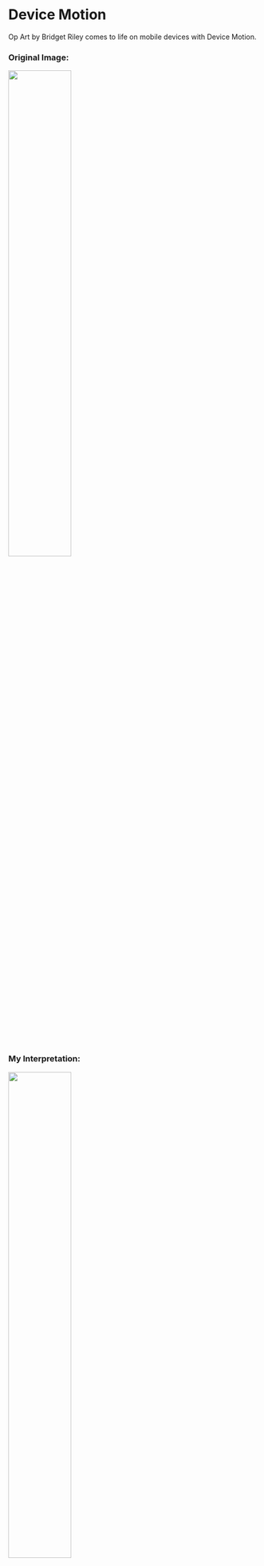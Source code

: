 # Device Motion
Op Art by Bridget Riley comes to life on mobile devices with Device Motion.


### Original Image:
<img align="center" src="https://d7hftxdivxxvm.cloudfront.net/?resize_to=fit&width=800&height=796&quality=80&src=https%3A%2F%2Fd32dm0rphc51dk.cloudfront.net%2FRkVf05cQRyyK5nWo5s8z1w%2Flarge.jpg" width="50%"/> 

### My Interpretation: 
<img align="center" src="https://webpage.pace.edu/zd79703n/homework/hw4/pic1.png" width="50%"/> 

### Device Motion in ...motion: 
<img align="center" src="https://media.giphy.com/media/X3fObwQG38spooLjYF/giphy.gif" width="25%"/> 
To work: Carefully rotate your device left and right (have the screen face the left and then the right, keeping the top of your phone facing in front of you.)
